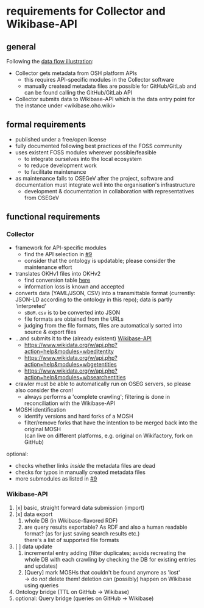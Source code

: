 <!--
SPDX-FileCopyrightText: 2020 Martin Häuer <martin.haeuer@ose-germany.de>

SPDX-License-Identifier: GPL-3.0-or-later
-->

# requirements for Collector and Wikibase-API

## general

Following the [data flow illustration](illustrations/dataflow-principle.svg):

- Collector gets metadata from OSH platform APIs
  - this requires API-specific modules in the Collector software
  - manually createad metadata files are possible for GitHub/GitLab and can be found calling the GitHub/GitLab API
- Collector submits data to Wikibase-API which is the data entry point for the instance under <wikibase.oho.wiki>

## formal requirements

- published under a free/open license
- fully documented following best practices of the FOSS community
- uses existent FOSS modules wherever possible/feasible
  - to integrate ourselves into the local ecosystem
  - to reduce development work
  - to facilitate maintenance
- as maintenance falls to OSEGeV after the project, software and documentation
  must integrate well into the organisation's infrastructure
  - development & documentation in collaboration with representatives from OSEGeV

## functional requirements

### Collector

- framework for API-specific modules
  - find the API selection in [#9](https://github.com/OPEN-NEXT/LOSH/issues/9)
  - consider that the ontology is updatable;
    please consider the maintenance effort
- translates OKHv1 files into OKHv2
  - find conversion table [here](changelog-OKHv1.md)
  - information loss is known and accepted
- converts data (YAML/JSON, CSV) into a transmittable format
  (currently: JSON-LD according to the ontology in this repo);
  data is partly 'interpreted'
  - `sBoM.csv` is to be converted into JSON
  - file formats are obtained from the URLs
  - judging from the file formats, files are automatically sorted into source & export files
- …and submits it to the (already existent) [Wikibase-API](#wikibase-api)
  - <https://www.wikidata.org/w/api.php?action=help&modules=wbeditentity>
  - <https://www.wikidata.org/w/api.php?action=help&modules=wbgetentities>
  - <https://www.wikidata.org/w/api.php?action=help&modules=wbsearchentities>
- crawler must be able to automatically run on OSEG servers, so please also consider the cron!
  - always performs a 'complete crawling';
    filtering is done in reconciliation with the Wikibase-API
- MOSH identification
  - identify versions and hard forks of a MOSH
  - filter/remove forks that have the intention to be merged back into the original MOSH\
    (can live on different platforms, e.g. original on Wikifactory, fork on GitHub)

optional:

- checks whether links _inside_ the metadata files are dead
- checks for typos in manually created metadata files
- more submodules as listed in [#9](https://github.com/OPEN-NEXT/LOSH/issues/9)

### Wikibase-API

1. [x] basic, straight forward data submission (import)
2. [x] data export
   1. whole DB (in Wikibase-flavored RDF)
   2. are query results exportable? As RDF and also a human readable format?
      (as for just saving search results etc.)\
      there's a list of supported file formats
3. [ ] data update
   1. incremental entry adding (filter duplicates; avoids recreating the whole DB with each crawling by checking the DB for
    existing entries and updates)
   2. [Query] mark MOSHs that couldn't be found anymore as 'lost'\
      → do _not_ delete them! deletion can (possibly) happen on Wikibase using queries
4. Ontology bridge (TTL on GitHub → Wikibase)
5. optional: Query bridge (queries on GitHub → Wikibase)

